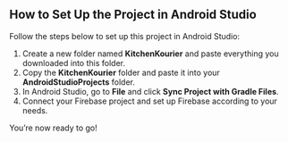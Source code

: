 ## How to Set Up the Project in Android Studio

Follow the steps below to set up this project in Android Studio:

1. Create a new folder named **KitchenKourier** and paste everything you downloaded into this folder.
2. Copy the **KitchenKourier** folder and paste it into your **AndroidStudioProjects** folder.
3. In Android Studio, go to **File** and click **Sync Project with Gradle Files**.
4. Connect your Firebase project and set up Firebase according to your needs.

You’re now ready to go!
